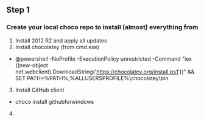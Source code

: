 ## Step 1
### Create your local choco repo to install (almost) everything from

1. Install 2012 R2 and apply all updates
2. Install chocolatey (from cmd.exe)
  * @powershell -NoProfile -ExecutionPolicy unrestricted -Command "iex ((new-object net.webclient).DownloadString('https://chocolatey.org/install.ps1'))" && SET PATH=%PATH%;%ALLUSERSPROFILE%\chocolatey\bin
3. Install GitHub client
 * choco install githubforwindows 
4. 
